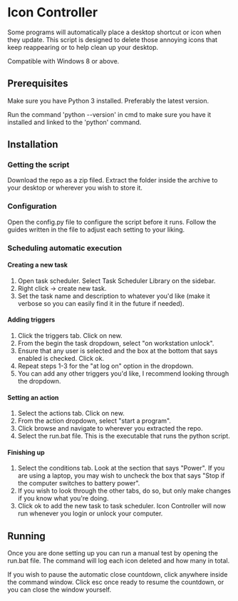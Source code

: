 # Icon Controller
Some programs will automatically place a desktop shortcut or icon when they update. This script is designed to delete those annoying icons that keep reappearing or to help clean up your desktop.

Compatible with Windows 8 or above.

## Prerequisites
Make sure you have Python 3 installed. Preferably the latest version.

Run the command 'python --version' in cmd to make sure you have it installed and linked to the 'python' command.

## Installation
### Getting the script
Download the repo as a zip filed. Extract the folder inside the archive to your desktop or wherever you wish to store it.

### Configuration
Open the config.py file to configure the script before it runs. Follow the guides written in the file to adjust each setting to your liking.

### Scheduling automatic execution
#### Creating a new task
1) Open task scheduler. Select Task Scheduler Library on the sidebar.
2) Right click -> create new task.
3) Set the task name and description to whatever you'd like (make it verbose so you can easily find it in the future if needed).

#### Adding triggers
1) Click the triggers tab. Click on new.
2) From the begin the task dropdown, select "on workstation unlock".
3) Ensure that any user is selected and the box at the bottom that says enabled is checked. Click ok.
4) Repeat steps 1-3 for the "at log on" option in the dropdown.
5) You can add any other triggers you'd like, I recommend looking through the dropdown.

#### Setting an action
1) Select the actions tab. Click on new.
2) From the action dropdown, select "start a program".
3) Click browse and navigate to wherever you extracted the repo.
4) Select the run.bat file. This is the executable that runs the python script.

#### Finishing up
1) Select the conditions tab. Look at the section that says "Power". If you are using a laptop, you may wish to uncheck the box that says "Stop if the computer switches to battery power".
2) If you wish to look through the other tabs, do so, but only make changes if you know what you're doing.
3) Click ok to add the new task to task scheduler. Icon Controller will now run whenever you login or unlock your computer.

## Running
Once you are done setting up you can run a manual test by opening the run.bat file. The command will log each icon deleted and how many in total.

If you wish to pause the automatic close countdown, click anywhere inside the command window. Click esc once ready to resume the countdown, or you can close the window yourself.

